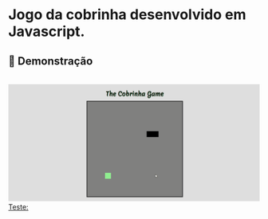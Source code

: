 <h1>Jogo da cobrinha desenvolvido em Javascript.</h1>
<h2>📸 Demonstração </h2>
<br>

<img src = "https://github.com/wellymaya/Snake_game/blob/master/Anima%C3%A7%C3%A3o.gif">
<br>
<a href= "https://wellymaya.github.io/Snake_game/">  Teste:</a>
